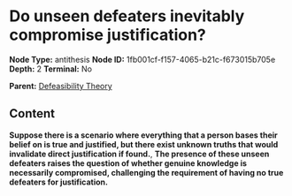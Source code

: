 # Do unseen defeaters inevitably compromise justification?

**Node Type:** antithesis
**Node ID:** 1fb001cf-f157-4065-b21c-f673015b705e
**Depth:** 2
**Terminal:** No

**Parent:** [Defeasibility Theory](defeasibility-theory.md)

## Content

**Suppose there is a scenario where everything that a person bases their belief on is true and justified, but there exist unknown truths that would invalidate direct justification if found.**, **The presence of these unseen defeaters raises the question of whether genuine knowledge is necessarily compromised, challenging the requirement of having no true defeaters for justification.**

